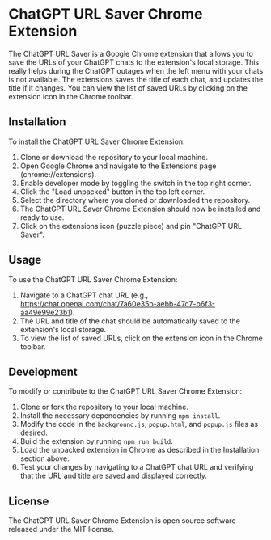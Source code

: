 # ChatGPT URL Saver Chrome Extension

The ChatGPT URL Saver is a Google Chrome extension that allows you to save the URLs of your ChatGPT chats to the extension's local storage. This really helps during the ChatGPT outages when the left menu with your chats is not available.
The extensions saves the title of each chat, and updates the title if it changes. You can view the list of saved URLs by clicking on the extension icon in the Chrome toolbar.

## Installation

To install the ChatGPT URL Saver Chrome Extension:

1. Clone or download the repository to your local machine.
2. Open Google Chrome and navigate to the Extensions page (chrome://extensions).
3. Enable developer mode by toggling the switch in the top right corner.
4. Click the "Load unpacked" button in the top left corner.
5. Select the directory where you cloned or downloaded the repository.
6. The ChatGPT URL Saver Chrome Extension should now be installed and ready to use.
7. Click on the extensions icon (puzzle piece) and pin "ChatGPT URL Saver".

## Usage

To use the ChatGPT URL Saver Chrome Extension:

1. Navigate to a ChatGPT chat URL (e.g., https://chat.openai.com/chat/7a60e35b-aebb-47c7-b6f3-aa49e99e23b1).
2. The URL and title of the chat should be automatically saved to the extension's local storage.
3. To view the list of saved URLs, click on the extension icon in the Chrome toolbar.

## Development

To modify or contribute to the ChatGPT URL Saver Chrome Extension:

1. Clone or fork the repository to your local machine.
2. Install the necessary dependencies by running `npm install`.
3. Modify the code in the `background.js`, `popup.html`, and `popup.js` files as desired.
4. Build the extension by running `npm run build`.
5. Load the unpacked extension in Chrome as described in the Installation section above.
6. Test your changes by navigating to a ChatGPT chat URL and verifying that the URL and title are saved and displayed correctly.

## License

The ChatGPT URL Saver Chrome Extension is open source software released under the MIT license.
